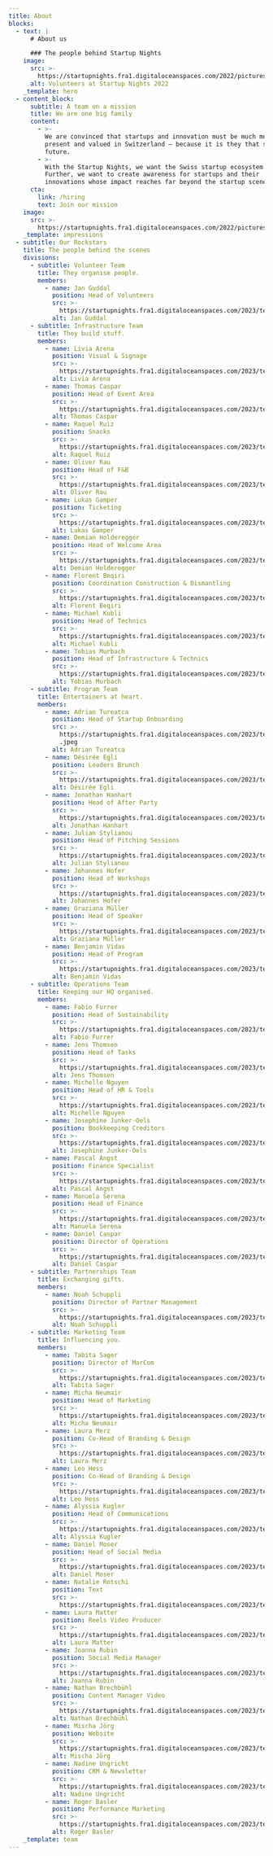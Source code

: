 ```yaml
---
title: About
blocks:
  - text: |
      # About us

      ### The people behind Startup Nights
    image:
      src: >-
        https://startupnights.fra1.digitaloceanspaces.com/2022/pictures/ambient.jpg
      alt: Volunteers at Startup Nights 2022
    _template: hero
  - content_block:
      subtitle: A team on a mission
      title: We are one big family
      content:
        - >-
          We are convinced that startups and innovation must be much more
          present and valued in Switzerland – because it is they that shape the
          future.
        - >-
          With the Startup Nights, we want the Swiss startup ecosystem to grow.
          Further, we want to create awareness for startups and their
          innovations whose impact reaches far beyond the startup scene.
      cta:
        link: /hiring
        text: Join our mission
    image:
      src: >-
        https://startupnights.fra1.digitaloceanspaces.com/2022/pictures/stage.jpg
    _template: impressions
  - subtitle: Our Rockstars
    title: The people behind the scenes
    divisions:
      - subtitle: Volunteer Team
        title: They organise people.
        members:
          - name: Jan Guddal
            position: Head of Volunteers
            src: >-
              https://startupnights.fra1.digitaloceanspaces.com/2023/team/jan-guddal.jpg
            alt: Jan Guddal
      - subtitle: Infrastructure Team
        title: They build stuff.
        members:
          - name: Livia Arena
            position: Visual & Signage
            src: >-
              https://startupnights.fra1.digitaloceanspaces.com/2023/team/livia-arena.jpeg
            alt: Livia Arena
          - name: Thomas Caspar
            position: Head of Event Area
            src: >-
              https://startupnights.fra1.digitaloceanspaces.com/2023/team/thomas-caspar.jpg
            alt: Thomas Caspar
          - name: Raquel Ruiz
            position: Snacks
            src: >-
              https://startupnights.fra1.digitaloceanspaces.com/2023/team/raquel-ruiz.jpg
            alt: Raquel Ruiz
          - name: Oliver Rau
            position: Head of F&B
            src: >-
              https://startupnights.fra1.digitaloceanspaces.com/2023/team/oliver-rau.jpg
            alt: Oliver Rau
          - name: Lukas Gamper
            position: Ticketing
            src: >-
              https://startupnights.fra1.digitaloceanspaces.com/2023/team/lukas-gamper.jpg
            alt: Lukas Gamper
          - name: Demian Holderegger
            position: Head of Welcome Area
            src: >-
              https://startupnights.fra1.digitaloceanspaces.com/2023/team/demian-holderegger.jpg
            alt: Demian Holderegger
          - name: Florent Beqiri
            position: Coordination Construction & Dismantling
            src: >-
              https://startupnights.fra1.digitaloceanspaces.com/2023/team/florent-beqiri.jpg
            alt: Florent Beqiri
          - name: Michael Kubli
            position: Head of Technics
            src: >-
              https://startupnights.fra1.digitaloceanspaces.com/2023/team/michael-kubli.JPG
            alt: Michael Kubli
          - name: Tobias Murbach
            position: Head of Infrastructure & Technics
            src: >-
              https://startupnights.fra1.digitaloceanspaces.com/2023/team/tobias-murbach.jpg
            alt: Tobias Murbach
      - subtitle: Program Team
        title: Entertainers at heart.
        members:
          - name: Adrian Tureatca
            position: Head of Startup Onboarding
            src: >-
              https://startupnights.fra1.digitaloceanspaces.com/2023/team/adrian-tureatca
              .jpeg
            alt: Adrian Tureatca
          - name: Désirée Egli
            position: Leaders Brunch
            src: >-
              https://startupnights.fra1.digitaloceanspaces.com/2023/team/desiree-egli.jpg
            alt: Désirée Egli
          - name: Jonathan Hanhart
            position: Head of After Party
            src: >-
              https://startupnights.fra1.digitaloceanspaces.com/2023/team/jonathan-hanhart.jpg
            alt: Jonathan Hanhart
          - name: Julian Stylianou
            position: Head of Pitching Sessions
            src: >-
              https://startupnights.fra1.digitaloceanspaces.com/2023/team/julian-styliainou.jpg
            alt: Julian Stylianou
          - name: Johannes Hofer
            position: Head of Workshops
            src: >-
              https://startupnights.fra1.digitaloceanspaces.com/2023/team/johannes-hofer.jpg
            alt: Johannes Hofer
          - name: Graziana Müller
            position: Head of Speaker
            src: >-
              https://startupnights.fra1.digitaloceanspaces.com/2023/team/graziana-mueller.jpg
            alt: Graziana Müller
          - name: Benjamin Vidas
            position: Head of Program
            src: >-
              https://startupnights.fra1.digitaloceanspaces.com/2023/team/benjamin-vidas.jpg
            alt: Benjamin Vidas
      - subtitle: Operations Team
        title: Keeping our HQ organised.
        members:
          - name: Fabio Furrer
            position: Head of Sustainability
            src: >-
              https://startupnights.fra1.digitaloceanspaces.com/2023/team/fabio-furrer.jpg
            alt: Fabio Furrer
          - name: Jens Thomsen
            position: Head of Tasks
            src: >-
              https://startupnights.fra1.digitaloceanspaces.com/2023/team/jens-thomsen.jpeg
            alt: Jens Thomsen
          - name: Michelle Nguyen
            position: Head of HR & Tools
            src: >-
              https://startupnights.fra1.digitaloceanspaces.com/2023/team/michelle-nguyen.JPG
            alt: Michelle Nguyen
          - name: Josephine Junker-Oels
            position: Bookkeeping Creditors
            src: >-
              https://startupnights.fra1.digitaloceanspaces.com/2023/team/josephine-junker-oels.jpg
            alt: Josephine Junker-Oels
          - name: Pascal Angst
            position: Finance Specialist
            src: >-
              https://startupnights.fra1.digitaloceanspaces.com/2023/team/pascal-angst.jpg
            alt: Pascal Angst
          - name: Manuela Serena
            position: Head of Finance
            src: >-
              https://startupnights.fra1.digitaloceanspaces.com/2023/team/manuela-serena.png
            alt: Manuela Serena
          - name: Daniel Caspar
            position: Director of Operations
            src: >-
              https://startupnights.fra1.digitaloceanspaces.com/2023/team/daniel-caspar.jpg
            alt: Daniel Caspar
      - subtitle: Partnerships Team
        title: Exchanging gifts.
        members:
          - name: Noah Schuppli
            position: Director of Partner Management
            src: >-
              https://startupnights.fra1.digitaloceanspaces.com/2023/team/noah-schuppli.jpg
            alt: Noah Schuppli
      - subtitle: Marketing Team
        title: Influencing you.
        members:
          - name: Tabita Sager
            position: Director of MarCom
            src: >-
              https://startupnights.fra1.digitaloceanspaces.com/2023/team/tabita-sager.jpg
            alt: Tabita Sager
          - name: Micha Neumair
            position: Head of Marketing
            src: >-
              https://startupnights.fra1.digitaloceanspaces.com/2023/team/micha-neumair.jpg
            alt: Micha Neumair
          - name: Laura Merz
            position: Co-Head of Branding & Design
            src: >-
              https://startupnights.fra1.digitaloceanspaces.com/2023/team/laura-merz.jpg
            alt: Laura Merz
          - name: Leo Hess
            position: Co-Head of Branding & Design
            src: >-
              https://startupnights.fra1.digitaloceanspaces.com/2023/team/leo-hess.jpg
            alt: Leo Hess
          - name: Alyssia Kugler
            position: Head of Communications
            src: >-
              https://startupnights.fra1.digitaloceanspaces.com/2023/team/alyssia-kugler.JPG
            alt: Alyssia Kugler
          - name: Daniel Moser
            position: Head of Social Media
            src: >-
              https://startupnights.fra1.digitaloceanspaces.com/2023/team/daniel-moser.jpg
            alt: Daniel Moser
          - name: Natalie Rotschi
            position: Text
            src: >-
              https://startupnights.fra1.digitaloceanspaces.com/2023/team/natalie-rotschi.jpg
          - name: Laura Matter
            position: Reels Video Producer
            src: >-
              https://startupnights.fra1.digitaloceanspaces.com/2023/team/laura-matter.jpg
            alt: Laura Matter
          - name: Joanna Rubin
            position: Social Media Manager
            src: >-
              https://startupnights.fra1.digitaloceanspaces.com/2023/team/joanna-rubin.jpg
            alt: Joanna Rubin
          - name: Nathan Brechbühl
            position: Content Manager Video
            src: >-
              https://startupnights.fra1.digitaloceanspaces.com/2023/team/nathan-brechbuehl.jpg
            alt: Nathan Brechbühl
          - name: Mischa Jörg
            position: Website
            src: >-
              https://startupnights.fra1.digitaloceanspaces.com/2023/team/mischa-joerg.jpeg
            alt: Mischa Jörg
          - name: Nadine Ungricht
            position: CRM & Newsletter
            src: >-
              https://startupnights.fra1.digitaloceanspaces.com/2023/team/nadine-ungricht.JPG
            alt: Nadine Ungricht
          - name: Roger Basler
            position: Performance Marketing
            src: >-
              https://startupnights.fra1.digitaloceanspaces.com/2023/team/roger-basler-de-roca.png
            alt: Roger Basler
    _template: team
---
```



















